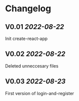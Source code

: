 # Changelog

## V0.01 *2022-08-22*

Init
create-react-app

## V0.02 *2022-08-22*
Deleted unneccesary files

## V0.03 *2022-08-23*
First version of login-and-register

